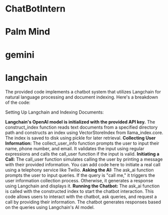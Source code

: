 # ChatBotIntern
# Palm Mind
# gemini
# langchain

The provided code implements a chatbot system that utilizes Langchain for natural language processing and document indexing. Here's a breakdown of the code:

Setting Up Langchain and Indexing Documents:

**Langchain's OpenAI model is initialized with the provided API key.**
The construct_index function reads text documents from a specified directory path and constructs an index using VectorStoreIndex from llama_index.core. The index is saved to disk using pickle for later retrieval.
**Collecting User Information:**
The collect_user_info function prompts the user to input their name, phone number, and email. It validates the input using regular expressions and calls the call_user function if the input is valid.
**Initiating a Call:**
The call_user function simulates calling the user by printing a message with their provided information. You can add code here to initiate a real call using a telephony service like Twilio.
**Asking the AI:**
The ask_ai function prompts the user to input queries. If the query is "call me," it triggers the user information collection process. Otherwise, it generates a response using Langchain and displays it.
**Running the Chatbot:**
The ask_ai function is called with the constructed index to start the chatbot interaction.
This code allows users to interact with the chatbot, ask queries, and request a call by providing their information. The chatbot generates responses based on the queries using Langchain's AI model.







